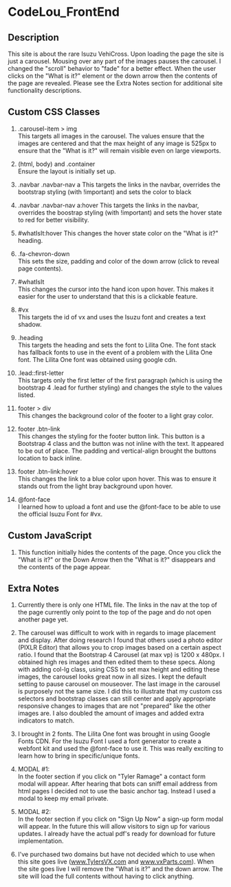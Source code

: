 # CodeLou_FrontEnd

## Description
This site is about the rare Isuzu VehiCross.  Upon loading the page the site is just a carousel.  Mousing over any part of the images pauses the carousel.  I changed the "scroll" behavior to "fade" for a better effect.  When the user clicks on the "What is it?" element or the down arrow then the contents of the page are revealed.  Please see the Extra Notes section for additional site functionality descriptions.

## Custom CSS Classes
1. .carousel-item > img <br>
This targets all images in the carousel.  The values ensure that the images are centered and that the max height of any image is 525px to ensure that the "What is it?" will remain visible even on large viewports.

2. (html, body) and .container<br>
Ensure the layout is initially set up.

3. .navbar .navbar-nav a
This targets the links in the navbar, overrides the bootstrap styling (with !important) and sets the color to black

4. .navbar .navbar-nav a:hover
This targets the links in the navbar, overrides the boostrap styling (with !important) and sets the hover state to red for better visibility.

5. #whatIsIt:hover
This changes the hover state color on the "What is it?" heading.

6. .fa-chevron-down<br>
This sets the size, padding and color of the down arrow (click to reveal page contents).

7. #whatIsIt<br>
This changes the cursor into the hand icon upon hover.  This makes it easier for the user to understand that this is a clickable feature.

8. #vx<br>
This targets the id of vx and uses the Isuzu font and creates a text shadow.

9. .heading<br>
This targets the heading and sets the font to Lilita One.  The font stack has fallback fonts to use in the event of a problem with the Lilita One font.
The Lilita One font was obtained using google cdn.

10. .lead::first-letter<br>
This targets only the first letter of the first paragraph (which is using the bootstrap 4 .lead for further styling) and changes the style to the values listed.

11. footer > div<br>
This changes the background color of the footer to a light gray color.

12. footer .btn-link<br>
This changes the styling for the footer button link.  This button is a Bootstrap 4 class and the button was not inline with the text.  It appeared to be out of place.  The padding and vertical-align brought the buttons location to back inline.

13. footer .btn-link:hover<br>
This changes the link to a blue color upon hover.  This was to ensure it stands out from the light bray background upon hover.

14. @font-face<br>
I learned how to upload a font and use the @font-face to be able to use the official Isuzu Font for #vx.

## Custom JavaScript

1. This function initially hides the contents of the page.  Once you click the "What is it?" or the Down Arrow then the "What is it?" disappears and the contents of the page appear.


## Extra Notes

1.  Currently there is only one HTML file.  The links in the nav at the top of the page currently only point to the top of the page and do not open another page yet.

2.  The carousel was difficult to work with in regards to image placement and display.  After doing research I found that others used a photo editor (PIXLR Editor) that allows you to crop images based on a certain aspect ratio.  I found that the Bootstrap 4 Carousel (at max vp) is 1200 x 480px.  I obtained high res images and then edited them to these specs.  Along with adding col-lg class, using CSS to set max height and editing these images, the carousel looks great now in all sizes.  I kept the default setting to pause carousel on mouseover.  The last image in the carousel is purposely not the same size.  I did this to illustrate that my custom css selectors and bootstrap classes can still center and apply appropriate responsive changes to images that are not "prepared" like the other images are.  I also doubled the amount of images and added extra indicators to match.

3.  I brought in 2 fonts.  The Lilita One font was brought in using Google Fonts CDN.  For the Isuzu Font I used a font generator to create a webfont kit and used the @font-face to use it.  This was really exciting to learn how to bring in specific/unique fonts.

4.  MODAL #1:<br>  In the footer section if you click on "Tyler Ramage" a contact form modal will appear.  After hearing that bots can sniff email address from html pages I decided not to use the basic anchor tag.  Instead I used a modal to keep my email private.
  
5.  MODAL #2:<br>  In the footer section if you click on "Sign Up Now" a sign-up form modal will appear.  In the future this will allow visitors to sign up for various updates.  I already have the actual pdf's ready for download for future implementation.

6.  I've purchased two domains but have not decided which to use when this site goes live (www.TylersVX.com and www.vxParts.com).  When the site goes live I will remove the "What is it?" and the down arrow.  The site will load the full contents without having to click anything.
